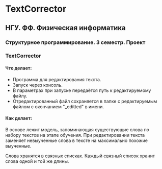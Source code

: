 # TextCorrector
## НГУ. ФФ. Физическая информатика
### Структурное программирование. 3 семестр. Проект
### TextCorrector
#### Что делает:
- Программа для редактирования текста.
- Запуск через консоль.
- В параметрах при запуске передаётся путь к редактируемому файлу.
- Отредактированный файл сохраняется в папке с редактируемым файлом с окончанием "_editted" в имени.
#### Как делает:
В основе лежит модель, запоминающая существующие слова по набору текстов на этапе обучения.
При редактировании текста заменяет невыученные слова в тексте на максимально похожие выученные.

Слова хранятся в связных списках. Каждый связный список хранит слова одной и той же длины.